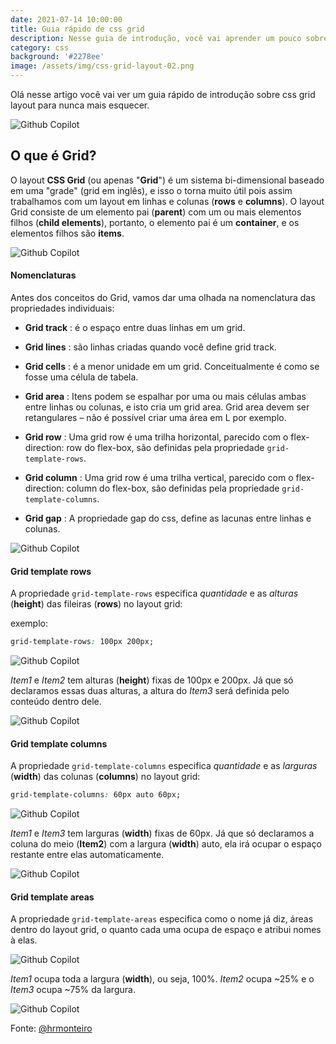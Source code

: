 ```yaml
---
date: 2021-07-14 10:00:00
title: Guia rápido de css grid
description: Nesse guia de introdução, você vai aprender um pouco sobre css grid layout, como funciona e seus conceitos.
category: css
background: '#2278ee'
image: /assets/img/css-grid-layout-02.png
---
```


Olá nesse artigo você vai ver um guia rápido de introdução sobre css grid layout para nunca mais esquecer.

![Github Copilot](../assets/img/css-grid-layout-01.png)

## O que é Grid?

O layout **CSS Grid** (ou apenas "**Grid**") é um sistema bi-dimensional baseado em uma "grade" (grid em inglês), e isso o torna muito útil pois assim trabalhamos com um layout em linhas e colunas (**rows** e **columns**). O layout Grid consiste de um elemento pai (**parent**) com um ou mais elementos filhos (**child elements**), portanto, o elemento pai é um **container**, e os elementos filhos são **items**.

![Github Copilot](../assets/img/css-grid-layout-02.png)

#### Nomenclaturas

Antes dos conceitos do Grid, vamos dar uma olhada na nomenclatura das propriedades individuais:

- **Grid track** : é o espaço entre duas linhas em um grid.

- **Grid lines** : são linhas criadas quando você define grid track.

- **Grid cells** : é a menor unidade em um grid. Conceitualmente é como se fosse uma célula de tabela.

- **Grid area** : Itens podem se espalhar por uma ou mais células ambas entre linhas ou colunas, e isto cria um grid area. Grid area devem ser retangulares – não é possível criar uma área em L por exemplo.

- **Grid row** : Uma grid row é uma trilha horizontal, parecido com o flex-direction: row do flex-box, são definidas pela propriedade `grid-template-rows`.

- **Grid column** : Uma grid row é uma trilha vertical, parecido com o flex-direction: column do flex-box, são definidas pela propriedade `grid-template-columns`.

- **Grid gap** : A propriedade gap do css, define as lacunas entre linhas e colunas.

![Github Copilot](../assets/img/css-grid-nomenclaturas.png)

#### Grid template rows

A propriedade `grid-template-rows` especifica _quantidade_ e as _alturas_ (**height**) das fileiras (**rows**) no layout grid:

exemplo:

```css
grid-template-rows: 100px 200px;
```

![Github Copilot](../assets/img/css-grid-template-rows-01.png)

_Item1_ e _Item2_ tem alturas (**height**) fixas de 100px e 200px. Já que só declaramos essas duas alturas, a altura do _Item3_ será definida pelo conteúdo dentro dele.

![Github Copilot](../assets/img/css-grid-template-rows-02.png)

#### Grid template columns

A propriedade `grid-template-columns` especifica _quantidade_ e as _larguras_ (**width**) das colunas (**columns**) no layout grid:

```css
grid-template-columns: 60px auto 60px;
```

![Github Copilot](../assets/img/css-grid-template-columns-01.png)

_Item1_ e _Item3_ tem larguras (**width**) fixas de 60px. Já que só declaramos a coluna do meio (**Item2**) com a largura (**width**) auto, ela irá ocupar o espaço restante entre elas automaticamente.

![Github Copilot](../assets/img/css-grid-template-columns-02.png)

#### Grid template areas

A propriedade `grid-template-areas` especifica como o nome já diz, áreas dentro do layout grid, o quanto cada uma ocupa de espaço e atribui nomes à elas.

![Github Copilot](../assets/img/css-grid-template-areas-01.png)

_Item1_ ocupa toda a largura (**width**), ou seja, 100%.
_Item2_ ocupa ~25% e o _Item3_ ocupa ~75% da largura.

![Github Copilot](../assets/img/css-grid-template-areas-02.png)

Fonte: [@hrmonteiro](https://www.facebook.com/photo/?fbid=3721976001240485&set=pcb.1936734926496562)
